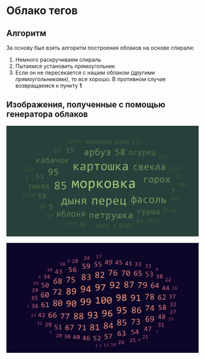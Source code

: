 # Облако тегов

## Алгоритм
За основу был взять алгоритм построения облаков на основе спирали:
1. Немного раскручиваем спираль
2. Пытаемся установить прямоугольник
3. Если он не пересекается с нашим облаком _(другими прямоугольниками)_, то все хорошо.
В противном случае возвращаемся к пункту **1**

## Изображения, полученные с помощью генератора облаков

![Иллюстрация к проекту](1.PNG)

![Иллюстрация к проекту](2.PNG)
